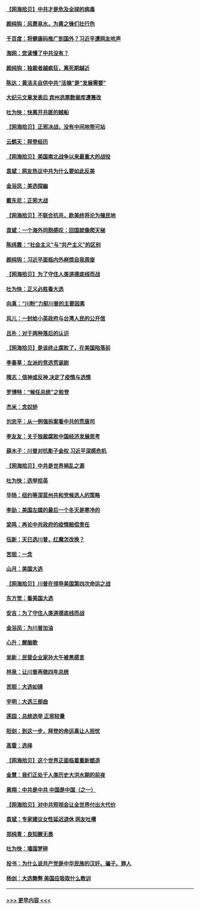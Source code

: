 #### [【网海拾贝】中共才是危及全球的病毒](../pages/nsc993/n12571204.md?t=11250451) 
#### [颜纯钩：风萧易水，为黄之锋们壮行色](../pages/nsc993/n12571487.md?t=11250451) 
#### [千百度：将健康码推广到国外？习近平遭网友呛声](../pages/nsc993/n12570808.md?t=11250451) 
#### [海网：您读懂了中共没有？](../pages/nsc993/n12570487.md?t=11250451) 
#### [颜纯钩：独裁者越疯狂，离死期越近](../pages/nsc993/n12569055.md?t=11250451) 
#### [陈达：黄洁夫自供中共“活摘”是“发展需要”](../pages/nsc993/n12568541.md?t=11250451) 
#### [大纪元文章发表后 宾州选票数据库遭篡改](../pages/nsc993/n12568105.md?t=11250451) 
#### [吐为快：快离开共匪的贼船](../pages/nsc993/n12568462.md?t=11250451) 
#### [【网海拾贝】正邪决战，没有中间地带可站](../pages/nsc993/n12568439.md?t=11250451) 
#### [云鹤天：拜登经历](../pages/nsc993/n12567294.md?t=11250451) 
#### [【网海拾贝】美国南北战争以来最重大的战役](../pages/nsc993/n12567247.md?t=11250451) 
#### [袁斌：网友热议中共为什么要如此反美](../pages/nsc993/n12567162.md?t=11250451) 
#### [金浴凤：美选探幽](../pages/nsc993/n12567147.md?t=11250451) 
#### [戴东尼：正邪大战](../pages/nsc993/n12567033.md?t=11250451) 
#### [【网海拾贝】不联合抗共，欧美终将沦为殖民地](../pages/nsc993/n12565068.md?t=11250451) 
#### [袁斌：一个海外同胞感叹：回国就像爬天梯](../pages/nsc993/n12564986.md?t=11250451) 
#### [陈纬霆：“社会主义”与“共产主义”的区别](../pages/nsc993/n12562417.md?t=11250451) 
#### [颜纯钩：习近平面临内外麻烦自我周旋](../pages/nsc993/n12563356.md?t=11250451) 
#### [【网海拾贝】为了守住人类道德底线而战](../pages/nsc993/n12562542.md?t=11250451) 
#### [吐为快：正义必胜看大选](../pages/nsc993/n12561967.md?t=11250451) 
#### [向真：“川粉”力挺川普的主要因素](../pages/nsc993/n12560774.md?t=11250451) 
#### [风儿：一封给小英政府与台湾人民的公开信](../pages/nsc993/n12560581.md?t=11250451) 
#### [吕朴：对于两种落后的认识](../pages/nsc993/n12560492.md?t=11250451) 
#### [【网海拾贝】是该终止腐败了，在美国陷落前](../pages/nsc993/n12559936.md?t=11250451) 
#### [李春草：左派的竞选荒诞剧](../pages/nsc993/n12558380.md?t=11250451) 
#### [隋志：信神或反神 决定了疫情与选情](../pages/nsc993/n12558255.md?t=11250451) 
#### [罗博特：“候任总统”之败登](../pages/nsc993/n12558189.md?t=11250451) 
#### [杰米：念奴娇](../pages/nsc993/n12558174.md?t=11250451) 
#### [刘忠平：从一例强拆案看中共的荒唐司](../pages/nsc993/n12558036.md?t=11250451) 
#### [李友友：关于独裁腐败中国经济发展思考](../pages/nsc993/n12558004.md?t=11250451) 
#### [薛木子：川普对抗影子金权 习近平深感危机](../pages/nsc993/n12557342.md?t=11250451) 
#### [【网海拾贝】中共是世界祸乱之源](../pages/nsc993/n12555353.md?t=11250451) 
#### [吐为快：选举拾英](../pages/nsc993/n12555041.md?t=11250451) 
#### [华旸：纽约等深蓝州共和党候选人的策略](../pages/nsc993/n12554309.md?t=11250451) 
#### [李劼：美国左媒的最后一个冬天是寒冷的](../pages/nsc993/n12552947.md?t=11250451) 
#### [梁鸣：再论中共政府的疫情赔偿责任](../pages/nsc993/n12553012.md?t=11250451) 
#### [伍新：天已选川普，红魔怎改换？](../pages/nsc993/n12552970.md?t=11250451) 
#### [苦胆：一念](../pages/nsc993/n12552957.md?t=11250451) 
#### [山月：美国大选](../pages/nsc993/n12552446.md?t=11250451) 
#### [【网海拾贝】川普在领导美国第四次命运之战](../pages/nsc993/n12551973.md?t=11250451) 
#### [东方觉：看美国大选](../pages/nsc993/n12551647.md?t=11250451) 
#### [安吉：为了守住人类道德底线而战](../pages/nsc993/n12551111.md?t=11250451) 
#### [金浴凤：为川普加油](../pages/nsc993/n12551085.md?t=11250451) 
#### [心升：醒脑歌](../pages/nsc993/n12550984.md?t=11250451) 
#### [吴新：民营企业家孙大午被黑感言](../pages/nsc993/n12550656.md?t=11250451) 
#### [林泉：让川普再做四年总统](../pages/nsc993/n12550640.md?t=11250451) 
#### [苦胆：大选如镜](../pages/nsc993/n12550630.md?t=11250451) 
#### [宇明：大选三部曲](../pages/nsc993/n12550603.md?t=11250451) 
#### [莲园：总统选举 正邪较量](../pages/nsc993/n12550594.md?t=11250451) 
#### [阳剑：到这一步，拜登的命运真让人担忧](../pages/nsc993/n12549093.md?t=11250451) 
#### [高雷：选择](../pages/nsc993/n12549087.md?t=11250451) 
#### [【网海拾贝】这个世界正面临着重新塑造](../pages/nsc993/n12548326.md?t=11250451) 
#### [金慧：我们正处于人类历史大洪水期的前夜](../pages/nsc993/n12547914.md?t=11250451) 
#### [黄翔：中共是中共 中国是中国（之一）](../pages/nsc993/n12547576.md?t=11250451) 
#### [【网海拾贝】对中共短视会让全世界付出大代价](../pages/nsc993/n12546043.md?t=11250451) 
#### [袁斌：专家建议女性延迟退休 网友吐槽](../pages/nsc993/n12545424.md?t=11250451) 
#### [郑纯青：良知醒无畏](../pages/nsc993/n12545394.md?t=11250451) 
#### [吐为快：墙国梦碎](../pages/nsc993/n12545309.md?t=11250451) 
#### [投书：为什么说共产党是中华民族的汉奸、骗子、罪人](../pages/nsc993/n12545089.md?t=11250451) 
#### [杨剑：大选舞弊 美国应吸取什么教训](../pages/nsc993/n12543937.md?t=11250451) 

----
#### [ >>> 更早内容 <<< ](../indexes/nsc993-earlier.md)
